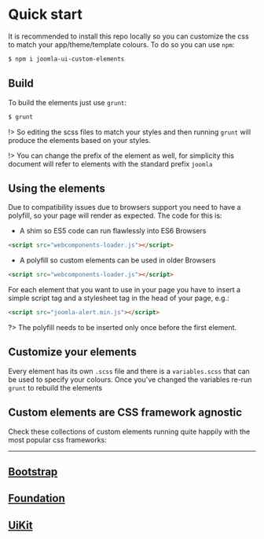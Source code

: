 # Quick start

It is recommended to install this repo locally so you can customize the css to match your app/theme/template colours. To do so you can use `npm`:

```bash
$ npm i joomla-ui-custom-elements
```

## Build

To build the elements just use `grunt`:

```bash
$ grunt
```
!> So editing the scss files to match your styles and then running `grunt` will produce the elements based on your styles.

!> You can change the prefix of the element as well, for simplicity this document will refer to elements with the standard prefix `joomla`

## Using the elements

Due to compatibility issues due to browsers support you need to have a polyfill, so your page will render as expected. The code for this is:
- A shim so ES5 code can run flawlessly into ES6 Browsers
```html
<script src="webcomponents-loader.js"></script>
```
- A polyfill so custom elements can be used in older Browsers
```html
<script src="webcomponents-loader.js"></script>
```

For each element that you want to use in your page you have to insert a simple script tag and a stylesheet tag in the head of your page, e.g.:
```html
<script src="joomla-alert.min.js"></script>
```

?> The polyfill needs to be inserted only once before the first element.

## Customize your elements

Every element has its own `.scss` file and there is a `variables.scss` that can be used to specify your colours. Once you've changed the variables re-run `grunt` to rebuild the elements


## Custom elements are CSS framework agnostic

Check these collections of custom elements running quite happily with the most popular css frameworks:

----
<a href="/bootstrap-demo.html">Bootstrap</a>
-----
<a href="/foundation-demo.html">Foundation</a>
-----
<a href="/uikit-demo.html">UiKit</a>
-----
